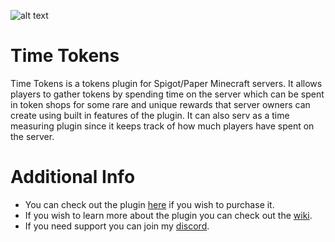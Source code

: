 ![alt text](https://i.gyazo.com/652ae1eb717893f61c2dfbf87f277b13.png "Banner")

# Time Tokens

Time Tokens is a tokens plugin for Spigot/Paper Minecraft servers. It allows players to gather tokens by spending time on the server which can be spent in token shops for some rare and unique rewards that server owners can create using built in features of the plugin. It can also serv as a time measuring plugin since it keeps track of how much players have spent on the server.

# Additional Info

* You can check out the plugin [here](https://www.spigotmc.org/resources/75441/) if you wish to purchase it.
* If you wish to learn more about the plugin you can check out the [wiki](https://github.com/Liinx/TimeTokens/wiki).
* If you need support you can join my [discord](https://discord.gg/dmhJsrJ).
